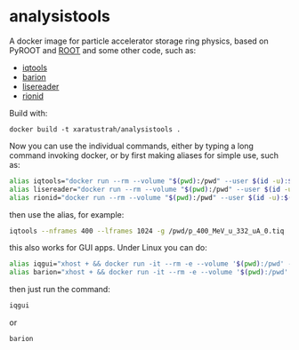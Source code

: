 # analysistools

A docker image for particle accelerator storage ring physics, based on PyROOT and [ROOT](https://root.cern/) and some other code, such as:

* [iqtools](https://github.com/xaratustrah/iqtools)
* [barion](https://github.com/xaratustrah/barion)
* [lisereader](https://github.com/gwgwhc/lisereader)
* [rionid](https://github.com/DFreireF/rionid)

Build with:

    docker build -t xaratustrah/analysistools .


Now you can use the individual commands, either by typing a long command invoking docker, or by first making aliases for simple use, such as:

```bash
alias iqtools="docker run --rm --volume "$(pwd):/pwd" --user $(id -u):$(id -g) xaratustrah/analysistools iqtools"
alias lisereader="docker run --rm --volume "$(pwd):/pwd" --user $(id -u):$(id -g) xaratustrah/analysistools lisereader"
alias rionid="docker run --rm --volume "$(pwd):/pwd" --user $(id -u):$(id -g) xaratustrah/analysistools rionid"
```

then use the alias, for example:

```bash
iqtools --nframes 400 --lframes 1024 -g /pwd/p_400_MeV_u_332_uA_0.tiq
```

this also works for GUI apps. Under Linux you can do:

```bash
alias iqgui="xhost + && docker run -it --rm -e --volume '$(pwd):/pwd' --user $(id -u):$(id -g) DISPLAY=$DISPLAY -v /tmp/.X11-unix:/tmp/.X11-unix xaratustrah/analysistools iqgui && xhost -"
alias barion="xhost + && docker run -it --rm -e --volume '$(pwd):/pwd' --user $(id -u):$(id -g) DISPLAY=$DISPLAY -v /tmp/.X11-unix:/tmp/.X11-unix xaratustrah/analysistools barion && xhost -"
```

then just run the command:

```bash
iqgui
```
or
```bash
barion
```
